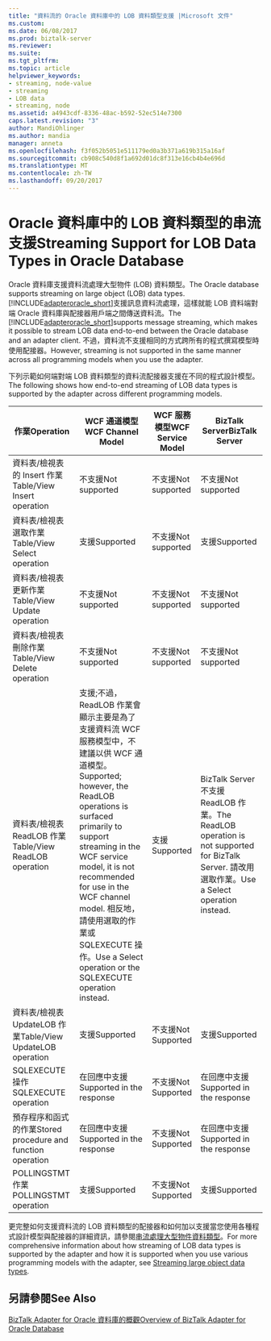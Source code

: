```yaml
---
title: "資料流的 Oracle 資料庫中的 LOB 資料類型支援 |Microsoft 文件"
ms.custom: 
ms.date: 06/08/2017
ms.prod: biztalk-server
ms.reviewer: 
ms.suite: 
ms.tgt_pltfrm: 
ms.topic: article
helpviewer_keywords:
- streaming, node-value
- streaming
- LOB data
- streaming, node
ms.assetid: a4943cdf-8336-48ac-b592-52ec514e7300
caps.latest.revision: "3"
author: MandiOhlinger
ms.author: mandia
manager: anneta
ms.openlocfilehash: f3f052b5051e511179ed0a3b371a619b315a16af
ms.sourcegitcommit: cb908c540d8f1a692d01dc8f313e16cb4b4e696d
ms.translationtype: MT
ms.contentlocale: zh-TW
ms.lasthandoff: 09/20/2017
---
```

# <a name="streaming-support-for-lob-data-types-in-oracle-database"></a><span data-ttu-id="f38d8-102">Oracle 資料庫中的 LOB 資料類型的串流支援</span><span class="sxs-lookup"><span data-stu-id="f38d8-102">Streaming Support for LOB Data Types in Oracle Database</span></span>
<span data-ttu-id="f38d8-103">Oracle 資料庫支援資料流處理大型物件 (LOB) 資料類型。</span><span class="sxs-lookup"><span data-stu-id="f38d8-103">The Oracle database supports streaming on large object (LOB) data types.</span></span> <span data-ttu-id="f38d8-104">[!INCLUDE[adapteroracle_short](../../includes/adapteroracle-short-md.md)]支援訊息資料流處理，這樣就能 LOB 資料端對端 Oracle 資料庫與配接器用戶端之間傳送資料流。</span><span class="sxs-lookup"><span data-stu-id="f38d8-104">The [!INCLUDE[adapteroracle_short](../../includes/adapteroracle-short-md.md)]supports message streaming, which makes it possible to stream LOB data end-to-end between the Oracle database and an adapter client.</span></span> <span data-ttu-id="f38d8-105">不過，資料流不支援相同的方式跨所有的程式撰寫模型時使用配接器。</span><span class="sxs-lookup"><span data-stu-id="f38d8-105">However, streaming is not supported in the same manner across all programming models when you use the adapter.</span></span>  
  
 <span data-ttu-id="f38d8-106">下列示範如何端對端 LOB 資料類型的資料流配接器支援在不同的程式設計模型。</span><span class="sxs-lookup"><span data-stu-id="f38d8-106">The following shows how end-to-end streaming of LOB data types is supported by the adapter across different programming models.</span></span>  
  
|<span data-ttu-id="f38d8-107">作業</span><span class="sxs-lookup"><span data-stu-id="f38d8-107">Operation</span></span>|<span data-ttu-id="f38d8-108">WCF 通道模型</span><span class="sxs-lookup"><span data-stu-id="f38d8-108">WCF Channel Model</span></span>|<span data-ttu-id="f38d8-109">WCF 服務模型</span><span class="sxs-lookup"><span data-stu-id="f38d8-109">WCF Service Model</span></span>|<span data-ttu-id="f38d8-110">BizTalk Server</span><span class="sxs-lookup"><span data-stu-id="f38d8-110">BizTalk Server</span></span>|  
|---------------|-----------------------|-----------------------|--------------------|  
|<span data-ttu-id="f38d8-111">資料表/檢視表的 Insert 作業</span><span class="sxs-lookup"><span data-stu-id="f38d8-111">Table/View Insert operation</span></span>|<span data-ttu-id="f38d8-112">不支援</span><span class="sxs-lookup"><span data-stu-id="f38d8-112">Not supported</span></span>|<span data-ttu-id="f38d8-113">不支援</span><span class="sxs-lookup"><span data-stu-id="f38d8-113">Not supported</span></span>|<span data-ttu-id="f38d8-114">不支援</span><span class="sxs-lookup"><span data-stu-id="f38d8-114">Not supported</span></span>|  
|<span data-ttu-id="f38d8-115">資料表/檢視表選取作業</span><span class="sxs-lookup"><span data-stu-id="f38d8-115">Table/View Select operation</span></span>|<span data-ttu-id="f38d8-116">支援</span><span class="sxs-lookup"><span data-stu-id="f38d8-116">Supported</span></span>|<span data-ttu-id="f38d8-117">不支援</span><span class="sxs-lookup"><span data-stu-id="f38d8-117">Not supported</span></span>|<span data-ttu-id="f38d8-118">支援</span><span class="sxs-lookup"><span data-stu-id="f38d8-118">Supported</span></span>|  
|<span data-ttu-id="f38d8-119">資料表/檢視表更新作業</span><span class="sxs-lookup"><span data-stu-id="f38d8-119">Table/View Update operation</span></span>|<span data-ttu-id="f38d8-120">不支援</span><span class="sxs-lookup"><span data-stu-id="f38d8-120">Not supported</span></span>|<span data-ttu-id="f38d8-121">不支援</span><span class="sxs-lookup"><span data-stu-id="f38d8-121">Not supported</span></span>|<span data-ttu-id="f38d8-122">不支援</span><span class="sxs-lookup"><span data-stu-id="f38d8-122">Not supported</span></span>|  
|<span data-ttu-id="f38d8-123">資料表/檢視表刪除作業</span><span class="sxs-lookup"><span data-stu-id="f38d8-123">Table/View Delete operation</span></span>|<span data-ttu-id="f38d8-124">不支援</span><span class="sxs-lookup"><span data-stu-id="f38d8-124">Not supported</span></span>|<span data-ttu-id="f38d8-125">不支援</span><span class="sxs-lookup"><span data-stu-id="f38d8-125">Not supported</span></span>|<span data-ttu-id="f38d8-126">不支援</span><span class="sxs-lookup"><span data-stu-id="f38d8-126">Not supported</span></span>|  
|<span data-ttu-id="f38d8-127">資料表/檢視表 ReadLOB 作業</span><span class="sxs-lookup"><span data-stu-id="f38d8-127">Table/View ReadLOB operation</span></span>|<span data-ttu-id="f38d8-128">支援;不過，ReadLOB 作業會顯示主要是為了支援資料流 WCF 服務模型中，不建議以供 WCF 通道模型。</span><span class="sxs-lookup"><span data-stu-id="f38d8-128">Supported; however, the ReadLOB operations is surfaced primarily to support streaming in the WCF service model, it is not recommended for use in the WCF channel model.</span></span> <span data-ttu-id="f38d8-129">相反地，請使用選取的作業或 SQLEXECUTE 操作。</span><span class="sxs-lookup"><span data-stu-id="f38d8-129">Use a Select operation or the SQLEXECUTE operation instead.</span></span>|<span data-ttu-id="f38d8-130">支援</span><span class="sxs-lookup"><span data-stu-id="f38d8-130">Supported</span></span>|<span data-ttu-id="f38d8-131">BizTalk Server 不支援 ReadLOB 作業。</span><span class="sxs-lookup"><span data-stu-id="f38d8-131">The ReadLOB operation is not supported for BizTalk Server.</span></span> <span data-ttu-id="f38d8-132">請改用選取作業。</span><span class="sxs-lookup"><span data-stu-id="f38d8-132">Use a Select operation instead.</span></span>|  
|<span data-ttu-id="f38d8-133">資料表/檢視表 UpdateLOB 作業</span><span class="sxs-lookup"><span data-stu-id="f38d8-133">Table/View UpdateLOB operation</span></span>|<span data-ttu-id="f38d8-134">支援</span><span class="sxs-lookup"><span data-stu-id="f38d8-134">Supported</span></span>|<span data-ttu-id="f38d8-135">不支援</span><span class="sxs-lookup"><span data-stu-id="f38d8-135">Not Supported</span></span>|<span data-ttu-id="f38d8-136">支援</span><span class="sxs-lookup"><span data-stu-id="f38d8-136">Supported</span></span>|  
|<span data-ttu-id="f38d8-137">SQLEXECUTE 操作</span><span class="sxs-lookup"><span data-stu-id="f38d8-137">SQLEXECUTE operation</span></span>|<span data-ttu-id="f38d8-138">在回應中支援</span><span class="sxs-lookup"><span data-stu-id="f38d8-138">Supported in the response</span></span>|<span data-ttu-id="f38d8-139">不支援</span><span class="sxs-lookup"><span data-stu-id="f38d8-139">Not Supported</span></span>|<span data-ttu-id="f38d8-140">在回應中支援</span><span class="sxs-lookup"><span data-stu-id="f38d8-140">Supported in the response</span></span>|  
|<span data-ttu-id="f38d8-141">預存程序和函式的作業</span><span class="sxs-lookup"><span data-stu-id="f38d8-141">Stored procedure and function operation</span></span>|<span data-ttu-id="f38d8-142">在回應中支援</span><span class="sxs-lookup"><span data-stu-id="f38d8-142">Supported in the response</span></span>|<span data-ttu-id="f38d8-143">不支援</span><span class="sxs-lookup"><span data-stu-id="f38d8-143">Not Supported</span></span>|<span data-ttu-id="f38d8-144">在回應中支援</span><span class="sxs-lookup"><span data-stu-id="f38d8-144">Supported in the response</span></span>|  
|<span data-ttu-id="f38d8-145">POLLINGSTMT 作業</span><span class="sxs-lookup"><span data-stu-id="f38d8-145">POLLINGSTMT operation</span></span>|<span data-ttu-id="f38d8-146">支援</span><span class="sxs-lookup"><span data-stu-id="f38d8-146">Supported</span></span>|<span data-ttu-id="f38d8-147">不支援</span><span class="sxs-lookup"><span data-stu-id="f38d8-147">Not Supported</span></span>|<span data-ttu-id="f38d8-148">支援</span><span class="sxs-lookup"><span data-stu-id="f38d8-148">Supported</span></span>|  
  
 <span data-ttu-id="f38d8-149">更完整如何支援資料流的 LOB 資料類型的配接器和如何加以支援當您使用各種程式設計模型與配接器的詳細資訊，請參閱[串流處理大型物件資料類型](../../adapters-and-accelerators/adapter-oracle-database/streaming-large-object-data-types-in-oracle-database-adapter.md)。</span><span class="sxs-lookup"><span data-stu-id="f38d8-149">For more comprehensive information about how streaming of LOB data types is supported by the adapter and how it is supported when you use various programming models with the adapter, see [Streaming large object data types](../../adapters-and-accelerators/adapter-oracle-database/streaming-large-object-data-types-in-oracle-database-adapter.md).</span></span>  
  
## <a name="see-also"></a><span data-ttu-id="f38d8-150">另請參閱</span><span class="sxs-lookup"><span data-stu-id="f38d8-150">See Also</span></span>  
 [<span data-ttu-id="f38d8-151">BizTalk Adapter for Oracle 資料庫的概觀</span><span class="sxs-lookup"><span data-stu-id="f38d8-151">Overview of BizTalk Adapter for Oracle Database</span></span>](../../adapters-and-accelerators/adapter-oracle-database/overview-of-biztalk-adapter-for-oracle-database.md)